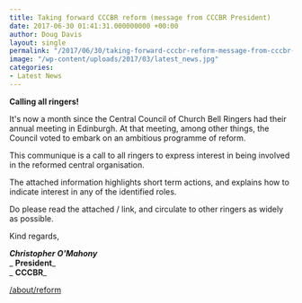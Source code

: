 ```yaml
---
title: Taking forward CCCBR reform (message from CCCBR President)
date: 2017-06-30 01:41:31.000000000 +00:00
author: Doug Davis
layout: single
permalink: "/2017/06/30/taking-forward-cccbr-reform-message-from-cccbr-president/"
image: "/wp-content/uploads/2017/03/latest_news.jpg"
categories:
- Latest News
---
```

<p style="text-align: left;">
  <strong>Calling all ringers!</strong>
</p>

It&apos;s now a month since the Central Council of Church Bell Ringers had their annual meeting in Edinburgh. At that meeting, among other things, the Council voted to embark on an ambitious programme of reform.

This communique is a call to all ringers to express interest in being involved in the reformed central organisation.

The attached information highlights short term actions, and explains how to indicate interest in any of the identified roles.

Do please read the attached / link, and circulate to other ringers as widely as possible.

Kind regards,

_**Christopher O&apos;Mahony**_  
_ **President**_  
_ **CCCBR**_

<a href="/about/reform" rel="noopener">/about/reform</a>
